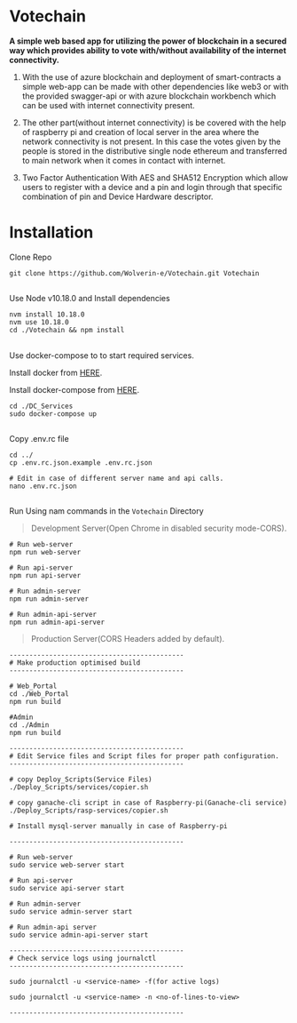 
# Votechain
**A simple web based app for utilizing the power of blockchain  in a secured way which provides ability to vote with/without availability of the internet connectivity.**

 1. With the use of azure blockchain and deployment of smart-contracts a simple web-app can be made with other dependencies like web3 or with the provided swagger-api or with azure blockchain workbench which can be used with internet connectivity present.

 2. The other part(without internet connectivity) is be covered with the help of raspberry pi and creation of local server in the area where the network connectivity is not present. In this case  the votes given by the people is stored in the distributive single node ethereum and transferred to main network when it comes in contact with internet.

 3. Two Factor Authentication With AES and SHA512 Encryption which allow users to register with a device and a pin and login through that specific combination of pin and Device Hardware descriptor.
# Installation

Clone Repo

    git clone https://github.com/Wolverin-e/Votechain.git Votechain
##
Use Node v10.18.0 and Install dependencies

    nvm install 10.18.0
    nvm use 10.18.0
    cd ./Votechain && npm install
##
Use docker-compose to to start required services.

Install docker from [HERE](https://docs.docker.com/install/linux/docker-ce/ubuntu/).

Install docker-compose from [HERE](https://docs.docker.com/compose/install/).

	cd ./DC_Services
	sudo docker-compose up
##
Copy .env.rc file 

	cd ../
	cp .env.rc.json.example .env.rc.json
	
	# Edit in case of different server name and api calls.
	nano .env.rc.json
##
Run Using nam commands in the `Votechain` Directory
>Development Server(Open Chrome in disabled security mode-CORS).

    # Run web-server
    npm run web-server
    
    # Run api-server
    npm run api-server

	# Run admin-server
	npm run admin-server

	# Run admin-api-server
	npm run admin-api-server

>Production Server(CORS Headers added by default).

	--------------------------------------------
	# Make production optimised build
	--------------------------------------------
	
	# Web_Portal
	cd ./Web_Portal
	npm run build
	
	#Admin
	cd ./Admin
	npm run build
	
	--------------------------------------------
	# Edit Service files and Script files for proper path configuration.
	--------------------------------------------
	
	# copy Deploy_Scripts(Service Files)
	./Deploy_Scripts/services/copier.sh

	# copy ganache-cli script in case of Raspberry-pi(Ganache-cli service)
	./Deploy_Scripts/rasp-services/copier.sh
	
	# Install mysql-server manually in case of Raspberry-pi
	
	--------------------------------------------

	# Run web-server
	sudo service web-server start

	# Run api-server
	sudo service api-server start

	# Run admin-server
	sudo service admin-server start
	
	# Run admin-api server
	sudo service admin-api-server start
	
	--------------------------------------------
	# Check service logs using journalctl
	--------------------------------------------
	
	sudo journalctl -u <service-name> -f(for active logs)
	
	sudo journalctl -u <service-name> -n <no-of-lines-to-view>
	
	--------------------------------------------
